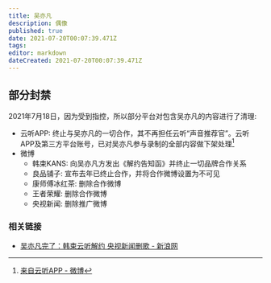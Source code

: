 ```yaml
---
title: 吴亦凡
description: 偶像
published: true
date: 2021-07-20T00:07:39.471Z
tags: 
editor: markdown
dateCreated: 2021-07-20T00:07:39.471Z
---
```


## 部分封禁

2021年7月18日，因为受到指控，所以部分平台对包含吴亦凡的内容进行了清理:

+ 云听APP: 终止与吴亦凡的一切合作，其不再担任云听“声音推荐官”。云听APP及第三方平台账号，已对吴亦凡参与录制的全部内容做下架处理[^ytapp]
+ 微博
    + 韩束KANS: 向吴亦凡方发出《解约告知函》并终止一切品牌合作关系
    + 良品铺子: 宣布去年已终止合作，并将合作微博设置为不可见
    + 康师傅冰红茶: 删除合作微博
    + 王者荣耀: 删除合作微博
    + 央视新闻: 删除推广微博

[^ytapp]: [来自云听APP - 微博](https://weibo.com/3290708473/KpmkcCZOu)

### 相关链接

+ [吴亦凡完了：韩束云听解约 央视新闻删歌 - 新浪网](https://web.archive.org/web/20210719111338/https://finance.sina.com.cn/tech/2021-07-19/doc-ikqciyzk6343963.shtml)
